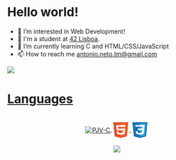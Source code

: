 <h1>Hello world!</h1>

- 👀 I’m interested in Web Development!
- 🔭 I'm a student at <a href="https://www.42lisboa.com" target="_blank">42 Lisboa</a>.
- 🌱 I’m currently learning C and HTML/CSS/JavaScript 
- 📫 How to reach me antonio.neto.tm@gmail.com

<div id="stats">
  <a href="https://github.com/amarques02/">
  <img height="160em" src="https://github-readme-stats.vercel.app/api/top-langs/?username=amarques02&layout=compact&langs_count=8&theme=dracula"/>
</div>
<h1>Languages</h1>
<div style="display: inline_block" align="center"><br>
  <img align="center" alt="PJV-C" height="37" width="40" src="https://upload.wikimedia.org/wikipedia/commons/1/18/C_Programming_Language.svg">
  <img align="center" alt="PJV-HTML" height="37" width="40" src="https://raw.githubusercontent.com/devicons/devicon/master/icons/html5/html5-original.svg">
  <img align="center" alt="PJV-CSS" height="37" width="40" src="https://raw.githubusercontent.com/devicons/devicon/master/icons/css3/css3-original.svg">
</div>
<div style="display: inline_block" align="center"><br>
  <a href= "https://linkedin.com/in/amarques02/""_blank"><img src="https://img.shields.io/badge/-LinkedIn-%230077B5?style=for-the-badge&logo=linkedin&logoColor=white" target="_blank"></a>
</div>

